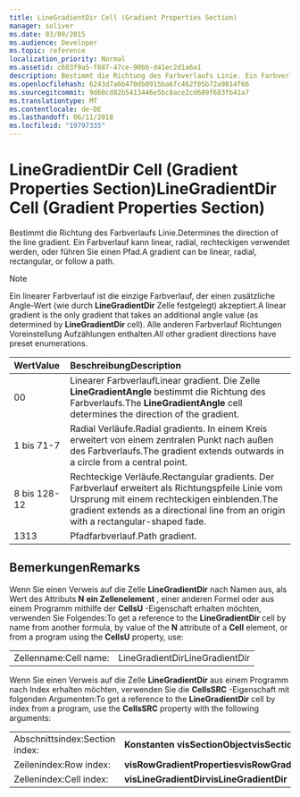 ```yaml
---
title: LineGradientDir Cell (Gradient Properties Section)
manager: soliver
ms.date: 03/09/2015
ms.audience: Developer
ms.topic: reference
localization_priority: Normal
ms.assetid: c603f9a5-f887-47ce-90bb-d41ec2d1a6a1
description: Bestimmt die Richtung des Farbverlaufs Linie. Ein Farbverlauf kann linear, radial, rechteckigen verwendet werden, oder führen Sie einen Pfad.
ms.openlocfilehash: 6243d7a6b470db0915ba6fc462f05b72a9814f66
ms.sourcegitcommit: 9d60cd82b5413446e5bc8ace2cd689f683fb41a7
ms.translationtype: MT
ms.contentlocale: de-DE
ms.lasthandoff: 06/11/2018
ms.locfileid: "19797335"
---
```

# <a name="linegradientdir-cell-gradient-properties-section"></a><span data-ttu-id="393c2-104">LineGradientDir Cell (Gradient Properties Section)</span><span class="sxs-lookup"><span data-stu-id="393c2-104">LineGradientDir Cell (Gradient Properties Section)</span></span>

<span data-ttu-id="393c2-105">Bestimmt die Richtung des Farbverlaufs Linie.</span><span class="sxs-lookup"><span data-stu-id="393c2-105">Determines the direction of the line gradient.</span></span> <span data-ttu-id="393c2-106">Ein Farbverlauf kann linear, radial, rechteckigen verwendet werden, oder führen Sie einen Pfad.</span><span class="sxs-lookup"><span data-stu-id="393c2-106">A gradient can be linear, radial, rectangular, or follow a path.</span></span> 
  
> [!NOTE]
> <span data-ttu-id="393c2-107">Ein linearer Farbverlauf ist die einzige Farbverlauf, der einen zusätzliche Angle-Wert (wie durch **LineGradientDir** Zelle festgelegt) akzeptiert.</span><span class="sxs-lookup"><span data-stu-id="393c2-107">A linear gradient is the only gradient that takes an additional angle value (as determined by **LineGradientDir** cell).</span></span> <span data-ttu-id="393c2-108">Alle anderen Farbverlauf Richtungen Voreinstellung Aufzählungen enthalten.</span><span class="sxs-lookup"><span data-stu-id="393c2-108">All other gradient directions have preset enumerations.</span></span> 
  
|<span data-ttu-id="393c2-109">**Wert**</span><span class="sxs-lookup"><span data-stu-id="393c2-109">**Value**</span></span>|<span data-ttu-id="393c2-110">**Beschreibung**</span><span class="sxs-lookup"><span data-stu-id="393c2-110">**Description**</span></span>|
|:-----|:-----|
|<span data-ttu-id="393c2-111">0</span><span class="sxs-lookup"><span data-stu-id="393c2-111">0</span></span>  <br/> |<span data-ttu-id="393c2-112">Linearer Farbverlauf</span><span class="sxs-lookup"><span data-stu-id="393c2-112">Linear gradient.</span></span> <span data-ttu-id="393c2-113">Die Zelle **LineGradientAngle** bestimmt die Richtung des Farbverlaufs.</span><span class="sxs-lookup"><span data-stu-id="393c2-113">The **LineGradientAngle** cell determines the direction of the gradient.</span></span>  <br/> |
|<span data-ttu-id="393c2-114">1 bis 7</span><span class="sxs-lookup"><span data-stu-id="393c2-114">1-7</span></span>  <br/> |<span data-ttu-id="393c2-115">Radial Verläufe.</span><span class="sxs-lookup"><span data-stu-id="393c2-115">Radial gradients.</span></span> <span data-ttu-id="393c2-116">In einem Kreis erweitert von einem zentralen Punkt nach außen des Farbverlaufs.</span><span class="sxs-lookup"><span data-stu-id="393c2-116">The gradient extends outwards in a circle from a central point.</span></span>  <br/> |
|<span data-ttu-id="393c2-117">8 bis 12</span><span class="sxs-lookup"><span data-stu-id="393c2-117">8-12</span></span>  <br/> |<span data-ttu-id="393c2-118">Rechteckige Verläufe.</span><span class="sxs-lookup"><span data-stu-id="393c2-118">Rectangular gradients.</span></span> <span data-ttu-id="393c2-119">Der Farbverlauf erweitert als Richtungspfeile Linie vom Ursprung mit einem rechteckigen einblenden.</span><span class="sxs-lookup"><span data-stu-id="393c2-119">The gradient extends as a directional line from an origin with a rectangular-shaped fade.</span></span>  <br/> |
|<span data-ttu-id="393c2-120">13</span><span class="sxs-lookup"><span data-stu-id="393c2-120">13</span></span>  <br/> |<span data-ttu-id="393c2-121">Pfadfarbverlauf.</span><span class="sxs-lookup"><span data-stu-id="393c2-121">Path gradient.</span></span>  <br/> |
   
## <a name="remarks"></a><span data-ttu-id="393c2-122">Bemerkungen</span><span class="sxs-lookup"><span data-stu-id="393c2-122">Remarks</span></span>

<span data-ttu-id="393c2-123">Wenn Sie einen Verweis auf die Zelle **LineGradientDir** nach Namen aus, als Wert des Attributs **N** **ein Zellenelement** , einer anderen Formel oder aus einem Programm mithilfe der **CellsU** -Eigenschaft erhalten möchten, verwenden Sie Folgendes:</span><span class="sxs-lookup"><span data-stu-id="393c2-123">To get a reference to the **LineGradientDir** cell by name from another formula, by value of the **N** attribute of a **Cell** element, or from a program using the **CellsU** property, use:</span></span> 
  
|||
|:-----|:-----|
| <span data-ttu-id="393c2-124">Zellenname:</span><span class="sxs-lookup"><span data-stu-id="393c2-124">Cell name:</span></span>  <br/> | <span data-ttu-id="393c2-125">LineGradientDir</span><span class="sxs-lookup"><span data-stu-id="393c2-125">LineGradientDir</span></span>  <br/> |
   
<span data-ttu-id="393c2-126">Wenn Sie einen Verweis auf die Zelle **LineGradientDir** aus einem Programm nach Index erhalten möchten, verwenden Sie die **CellsSRC** -Eigenschaft mit folgenden Argumenten:</span><span class="sxs-lookup"><span data-stu-id="393c2-126">To get a reference to the **LineGradientDir** cell by index from a program, use the **CellsSRC** property with the following arguments:</span></span> 
  
|||
|:-----|:-----|
| <span data-ttu-id="393c2-127">Abschnittsindex:</span><span class="sxs-lookup"><span data-stu-id="393c2-127">Section index:</span></span>  <br/> |<span data-ttu-id="393c2-128">**Konstanten visSectionObject**</span><span class="sxs-lookup"><span data-stu-id="393c2-128">**visSectionObject**</span></span> <br/> |
| <span data-ttu-id="393c2-129">Zeilenindex:</span><span class="sxs-lookup"><span data-stu-id="393c2-129">Row index:</span></span>  <br/> |<span data-ttu-id="393c2-130">**visRowGradientProperties**</span><span class="sxs-lookup"><span data-stu-id="393c2-130">**visRowGradientProperties**</span></span> <br/> |
| <span data-ttu-id="393c2-131">Zellenindex:</span><span class="sxs-lookup"><span data-stu-id="393c2-131">Cell index:</span></span>  <br/> |<span data-ttu-id="393c2-132">**visLineGradientDir**</span><span class="sxs-lookup"><span data-stu-id="393c2-132">**visLineGradientDir**</span></span> <br/> |
   

